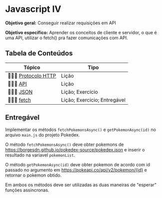 # Javascript IV

**Objetivo geral:** Conseguir realizar requisições em API 

**Objetivo específico:** Aprender os conceitos de cliente e servidor, o que é uma API, utilizar o fetch() pra fazer comunicações com API. 

## Tabela de Conteúdos

| Tópico      | Tipo |
| ----------- | ----------- |
| 👩🏾‍🏫 [Protocolo HTTP](01.%20Protocolo%20HTTP/README.md) | Lição |
| 👩🏾‍🏫 [API](02.%20API/README.md) | Lição |
| 👩🏾‍🏫 [JSON](03.%20JSON/README.md) | Lição; Exercício |
| 👩🏾‍🏫 [fetch](04.%20Fetch/README.md) | Lição; Exercício; Entregável |


## Entregável

Implementar os métodos `fetchPokemonsAsync()` e `getPokemonAsync(id)` no arquivo `main.js` do projeto Pokedex.

O método `fetchPokemonsAsync()` deve obter pokemons de https://borgesdn.github.io/pokedex-source/pokedex.json e inserir o resultado na variavel `pokemonList`.

O método `getPokemonAsync(id)` deve obter pokemon de acordo com id passado no argumento em https://pokeapi.co/api/v2/pokemon/{id} e retornar o pokemon obtido.

Em ambos os métodos deve ser utilizadas as duas maneiras de "esperar" funções assíncronas.